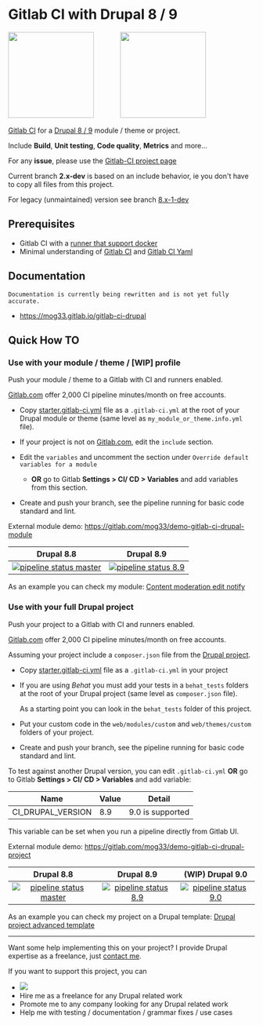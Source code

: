# Gitlab CI with Drupal 8 / 9

<img src="https://www.drupal.org/files/druplicon-small.png" width="175" style="margin-right:10%;">
<img src="https://about.gitlab.com/images/ci/gitlab-ci-cd-logo_2x.png" width="175">

[Gitlab CI](https://docs.gitlab.com/ee/ci/README.html) for a
[Drupal 8 / 9](https://www.drupal.org) module / theme or project.

Include **Build**,
**Unit testing**, **Code quality**, **Metrics** and more...

For any **issue**, please use the [Gitlab-CI project page](https://gitlab.com/mog33/gitlab-ci-drupal/-/issues)

Current branch **2.x-dev** is based on an include behavior, ie you don't have to copy all files from this project.

For legacy (unmaintained) version see branch [8.x-1-dev](https://gitlab.com/mog33/gitlab-ci-drupal/-/tree/8.x-1-dev)

## Prerequisites

- Gitlab CI with a [runner that support docker](https://docs.gitlab.com/runner/)
- Minimal understanding of [Gitlab CI](https://about.gitlab.com/features/gitlab-ci-cd/) and [Gitlab CI Yaml](https://docs.gitlab.com/ee/ci/yaml)

## Documentation

```
Documentation is currently being rewritten and is not yet fully accurate.
```

* https://mog33.gitlab.io/gitlab-ci-drupal

## Quick How TO

### Use with your module / theme / [WIP] profile

Push your module / theme to a Gitlab with CI and runners enabled.

[Gitlab.com](https://gitlab.com) offer 2,000 CI pipeline minutes/month on free
accounts.

- Copy [starter.gitlab-ci.yml](https://gitlab.com/mog33/gitlab-ci-drupal/-/blob/2.x-dev/starter.gitlab-ci.yml) file as a `.gitlab-ci.yml` at the root of your Drupal module or theme (same level as `my_module_or_theme.info.yml` file).

- If your project is not on [Gitlab.com](https://gitlab.com), edit the `include` section.

- Edit the `variables` and uncomment the section under `Override default variables for a module`

  - **OR** go to Gitlab **Settings > CI/ CD > Variables** and add variables from this section.

- Create and push your branch, see the pipeline running for basic code standard and lint.

External module demo: https://gitlab.com/mog33/demo-gitlab-ci-drupal-module

Drupal 8.8 | Drupal 8.9
:---:|:---:
[![pipeline status master](https://gitlab.com/mog33/demo-gitlab-ci-drupal-module/badges/master/pipeline.svg)](https://gitlab.com/mog33/demo-gitlab-ci-drupal-module/commits/master) | [![pipeline status 8.9](https://gitlab.com/mog33/demo-gitlab-ci-drupal-module/badges/8.9/pipeline.svg)](https://gitlab.com/mog33/demo-gitlab-ci-drupal-module/commits/8.9)

As an example you can check my module:
[Content moderation edit notify](https://gitlab.com/mog33/content_moderation_edit_notify)

### Use with your full Drupal project

Push your project to a Gitlab with CI and runners enabled.

[Gitlab.com](https://gitlab.com) offer 2,000 CI pipeline minutes/month on free
accounts.

Assuming your project include a `composer.json` file from the [Drupal project](https://www.drupal.org/docs/develop/using-composer/using-composer-to-install-drupal-and-manage-dependencies).

- Copy [starter.gitlab-ci.yml](https://gitlab.com/mog33/gitlab-ci-drupal/-/blob/2.x-dev/starter.gitlab-ci.yml) file as a `.gitlab-ci.yml` in your project

- If you are using _Behat_ you must add your tests in a `behat_tests` folders at the root of your Drupal project (same level as `composer.json` file).

  As a starting point you can look in the `behat_tests` folder of this project.

- Put your custom code in the `web/modules/custom` and `web/themes/custom` folders of your project.

- Create and push your branch, see the pipeline running for basic code standard and lint.

To test against another Drupal version, you can edit `.gitlab-ci.yml` **OR** go to Gitlab **Settings > CI/ CD > Variables** and add variable:

Name | Value | Detail
-|-|-
CI_DRUPAL_VERSION | 8.9 | 9.0 is supported

This variable can be set when you run a pipeline directly from Gitlab UI.

External module demo: https://gitlab.com/mog33/demo-gitlab-ci-drupal-project

Drupal 8.8 | Drupal 8.9 | (WIP) Drupal 9.0
:---:|:---:|:---:
[![pipeline status master](https://gitlab.com/mog33/demo-gitlab-ci-drupal-project/badges/master/pipeline.svg)](https://gitlab.com/mog33/demo-gitlab-ci-drupal-project/commits/master) | [![pipeline status 8.9](https://gitlab.com/mog33/demo-gitlab-ci-drupal-project/badges/8.9/pipeline.svg)](https://gitlab.com/mog33/demo-gitlab-ci-drupal-project/commits/8.9) | [![pipeline status 9.0](https://gitlab.com/mog33/demo-gitlab-ci-drupal-project/badges/demo-9.0/pipeline.svg)](https://gitlab.com/mog33/demo-gitlab-ci-drupal-project/commits/demo-9.0)

As an example you can check my project on a Drupal template:
[Drupal project advanced template](https://gitlab.com/mog33/drupal-composer-advanced-template)

----

Want some help implementing this on your project? I provide Drupal expertise
as a freelance, just [contact me](https://developpeur-drupal.com/en).

If you want to support this project, you can

- [<img src="https://www.drupal.org/files/images/buy_me_a_coffee.png">](https://bit.ly/34jPKcE)
- Hire me as a freelance for any Drupal related work
- Promote me to any company looking for any Drupal related work
- Help me with testing / documentation / grammar fixes / use cases
